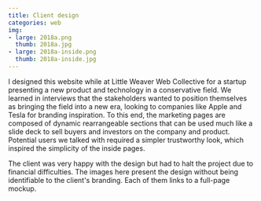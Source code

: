 ```yaml
---
title: Client design
categories: web
img:
- large: 2018a.png
  thumb: 2018a.jpg
- large: 2018a-inside.png
  thumb: 2018a-inside.jpg
---
```


I designed this website while at Little Weaver Web Collective for a startup presenting a new product and technology in a conservative field. We learned in interviews that the stakeholders wanted to position themselves as bringing the field into a new era, looking to companies like Apple and Tesla for branding inspiration. To this end, the marketing pages are composed of dynamic rearrangeable sections that can be used much like a slide deck to sell buyers and investors on the company and product. Potential users we talked with required a simpler trustworthy look, which inspired the simplicity of the inside pages.

The client was very happy with the design but had to halt the project due to financial difficulties. The images here present the design without being identifiable to the client's branding. Each of them links to a full-page mockup.
